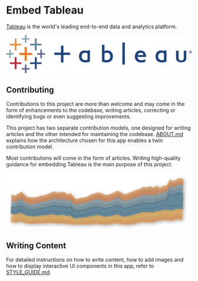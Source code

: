 # Embed Tableau 

[Tableau](https://www.tableau.com) is the world's leading end-to-end data and analytics platform. 

![tableau logo](../public/img/tableau/logo_text.png)

## Contributing

Contributions to this project are more than welcome and may come in the form of enhancements to the codebase, writing articles, correcting or identifying bugs or even suggesting improvements.

This project has two separate contribution models, one designed for writing articles and the other intended for maintaining the codebase. [ABOUT.md](./ABOUT.md) explains how the architecture chosen for this app enables a twin contribution model.

Most contributions will come in the form of articles. Writing high-quality guidance for embedding Tableau is the main purpose of this project.

![area chart](../public/img/stock/area_chart.png)

## Writing Content

For detailed instructions on how to write content, how to add images and how to display interactive UI components in this app, refer to [STYLE_GUIDE.md](/docs/STYLE_GUIDE.md).
